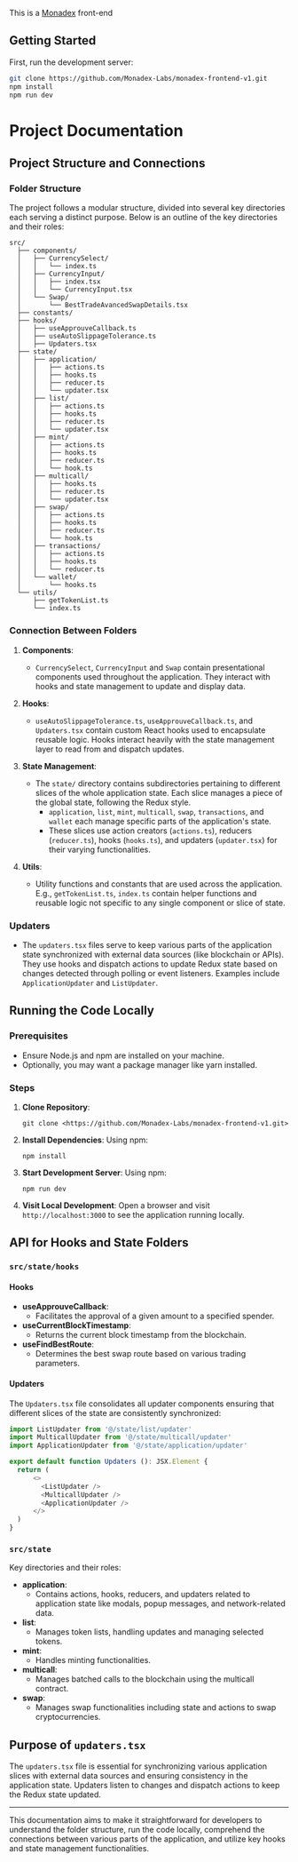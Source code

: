 This is a [Monadex](https://monadex.exchange/) front-end 

## Getting Started

First, run the development server:

```bash
git clone https://github.com/Monadex-Labs/monadex-frontend-v1.git
npm install 
npm run dev


```

# Project Documentation

## Project Structure and Connections

### Folder Structure

The project follows a modular structure, divided into several key directories each serving a distinct purpose. Below is an outline of the key directories and their roles:

```
src/
  ├── components/
  │   ├── CurrencySelect/
  │   │   └── index.ts
  │   ├── CurrencyInput/
  │   │   ├── index.tsx
  │   │   └── CurrencyInput.tsx
  │   └── Swap/
  │       └── BestTradeAvancedSwapDetails.tsx
  ├── constants/
  ├── hooks/
  │   ├── useApprouveCallback.ts
  │   ├── useAutoSlippageTolerance.ts
  │   ├── Updaters.tsx
  ├── state/
  │   ├── application/
  │   │   ├── actions.ts
  │   │   ├── hooks.ts
  │   │   ├── reducer.ts
  │   │   └── updater.tsx
  │   ├── list/
  │   │   ├── actions.ts
  │   │   ├── hooks.ts
  │   │   ├── reducer.ts
  │   │   └── updater.tsx
  │   ├── mint/
  │   │   ├── actions.ts
  │   │   ├── hooks.ts
  │   │   ├── reducer.ts
  │   │   └── hook.ts
  │   ├── multicall/
  │   │   ├── hooks.ts
  │   │   ├── reducer.ts
  │   │   └── updater.tsx
  │   ├── swap/
  │   │   ├── actions.ts
  │   │   ├── hooks.ts
  │   │   ├── reducer.ts
  │   │   └── hook.ts
  │   ├── transactions/
  │   │   ├── actions.ts
  │   │   ├── hooks.ts
  │   │   └── reducer.ts
  │   └── wallet/
  │       └── hooks.ts
  └── utils/
      ├── getTokenList.ts
      └── index.ts
```

### Connection Between Folders

1. **Components**:
   - `CurrencySelect`, `CurrencyInput` and `Swap` contain presentational components used throughout the application. They interact with hooks and state management to update and display data.

2. **Hooks**:
   - `useAutoSlippageTolerance.ts`, `useApprouveCallback.ts`, and `Updaters.tsx` contain custom React hooks used to encapsulate reusable logic. Hooks interact heavily with the state management layer to read from and dispatch updates.

3. **State Management**:
   - The `state/` directory contains subdirectories pertaining to different slices of the whole application state. Each slice manages a piece of the global state, following the Redux style.
     - `application`, `list`, `mint`, `multicall`, `swap`, `transactions`, and `wallet` each manage specific parts of the application's state.
     - These slices use action creators (`actions.ts`), reducers (`reducer.ts`), hooks (`hooks.ts`), and updaters (`updater.tsx`) for their varying functionalities.

4. **Utils**:
   - Utility functions and constants that are used across the application. E.g., `getTokenList.ts`, `index.ts` contain helper functions and reusable logic not specific to any single component or slice of state.

### Updaters
- The `updaters.tsx` files serve to keep various parts of the application state synchronized with external data sources (like blockchain or APIs). They use hooks and dispatch actions to update Redux state based on changes detected through polling or event listeners. Examples include `ApplicationUpdater` and `ListUpdater`.

## Running the Code Locally

### Prerequisites
- Ensure Node.js and npm are installed on your machine.
- Optionally, you may want a package manager like yarn installed.

### Steps

1. **Clone Repository**:
   ```shell
   git clone <https://github.com/Monadex-Labs/monadex-frontend-v1.git>
   ```

2. **Install Dependencies**:
   Using npm:
   ```shell
   npm install

3. **Start Development Server**:
   Using npm:
   ```shell
   npm run dev
   ```


4. **Visit Local Development**:
   Open a browser and visit `http://localhost:3000` to see the application running locally.

## API for Hooks and State Folders

### `src/state/hooks`

#### Hooks

- **useApprouveCallback**:
  - Facilitates the approval of a given amount to a specified spender.
- **useCurrentBlockTimestamp**:
  - Returns the current block timestamp from the blockchain.
- **useFindBestRoute**:
  - Determines the best swap route based on various trading parameters.

#### Updaters

The `Updaters.tsx` file consolidates all updater components ensuring that different slices of the state are consistently synchronized:

```typescript
import ListUpdater from '@/state/list/updater'
import MulticallUpdater from '@/state/multicall/updater'
import ApplicationUpdater from '@/state/application/updater'

export default function Updaters (): JSX.Element {
  return (
      <>
        <ListUpdater />
        <MulticallUpdater />
        <ApplicationUpdater />
      </>
  )
}
```

### `src/state`

Key directories and their roles:

- **application**:
  - Contains actions, hooks, reducers, and updaters related to application state like modals, popup messages, and network-related data.
- **list**:
  - Manages token lists, handling updates and managing selected tokens.
- **mint**:
  - Handles minting functionalities.
- **multicall**:
  - Manages batched calls to the blockchain using the multicall contract.
- **swap**:
  - Manages swap functionalities including state and actions to swap cryptocurrencies.

## Purpose of `updaters.tsx`

The `updaters.tsx` file is essential for synchronizing various application slices with external data sources and ensuring consistency in the application state. Updaters listen to changes and dispatch actions to keep the Redux state updated.

---

This documentation aims to make it straightforward for developers to understand the folder structure, run the code locally, comprehend the connections between various parts of the application, and utilize key hooks and state management functionalities.